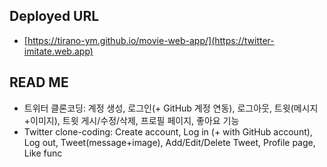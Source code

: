 ## Deployed URL

* [https://tirano-ym.github.io/movie-web-app/](https://twitter-imitate.web.app)

## READ ME

* 트위터 클론코딩: 계정 생성, 로그인(+ GitHub 계정 연동), 로그아웃, 트윗(메시지+이미지), 트윗 게시/수정/삭제, 프로필 페이지, 좋아요 기능
* Twitter clone-coding: Create account, Log in (+ with GitHub account), Log out, Tweet(message+image), Add/Edit/Delete Tweet, Profile page, Like func
